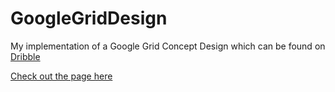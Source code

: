 # GoogleGridDesign
My implementation of a Google Grid Concept Design which can be found on [Dribble](https://dribbble.com/shots/896977-Google-Grid)

[Check out the page here](http://jrasay89.github.io/project_pages/GoogleGrid/)
